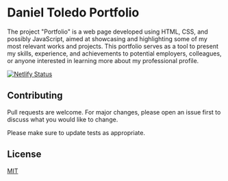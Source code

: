 # Daniel Toledo Portfolio

The project "Portfolio" is a web page developed using HTML, CSS, and possibly JavaScript, aimed at showcasing and highlighting some of my most relevant works and projects. This portfolio serves as a tool to present my skills, experience, and achievements to potential employers, colleagues, or anyone interested in learning more about my professional profile.

[![Netlify Status](https://api.netlify.com/api/v1/badges/ead6a44a-e437-4459-ac24-6f97ca4db2e6/deploy-status)](https://app.netlify.com/sites/danieltoledo-dev/deploys)

## Contributing

Pull requests are welcome. For major changes, please open an issue first
to discuss what you would like to change.

Please make sure to update tests as appropriate.

## License

[MIT](/LICENSE)
 
